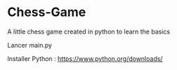 # Chess-Game
A little chess game created in python to learn the basics 

Lancer main.py

Installer Python : https://www.python.org/downloads/
